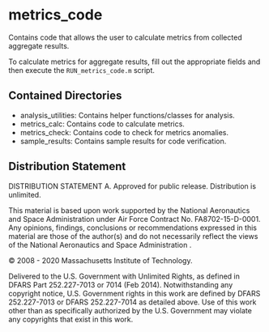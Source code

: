 # metrics_code

Contains code that allows the user to calculate metrics from collected aggregate results.

To calculate metrics for aggregate results, fill out the appropriate fields and then execute the `RUN_metrics_code.m` script.

## Contained Directories

* analysis_utilities: Contains helper functions/classes for analysis.
* metrics_calc: Contains code to calculate metrics.
* metrics_check: Contains code to check for metrics anomalies.
* sample_results: Contains sample results for code verification.

## Distribution Statement

DISTRIBUTION STATEMENT A. Approved for public release. Distribution is unlimited.

This material is based upon work supported by the National Aeronautics and Space Administration under Air Force Contract No. FA8702-15-D-0001. Any opinions, findings, conclusions or recommendations expressed in this material are those of the author(s) and do
 not necessarily reflect the views of the National Aeronautics and Space Administration .

© 2008 - 2020 Massachusetts Institute of Technology.

Delivered to the U.S. Government with Unlimited Rights, as defined in DFARS Part 252.227-7013 or 7014 (Feb 2014). Notwithstanding any copyright notice, U.S. Government rights in this work are defined by DFARS 252.227-7013 or DFARS 252.227-7014 as detailed above.
 Use of this work other than as specifically authorized by the U.S. Government may violate any copyrights that exist in this work.